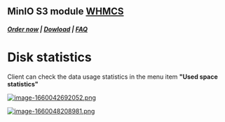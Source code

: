 ## MinIO S3 module **[WHMCS](https://puqcloud.com/link.php?id=77)**

#####  [Order now](https://puqcloud.com/index.php?rp=/store/whmcs-module-minio-s3) | [Dowload](https://download.puqcloud.com/WHMCS/servers/PUQ_WHMCS-MinIO-S3/) | [FAQ](https://faq.puqcloud.com/)

# Disk statistics

Client can check the data usage statistics in the menu item **"Used space statistics"**

[![image-1660042692052.png](https://doc.puq.info/uploads/images/gallery/2022-08/scaled-1680-/image-1660042692052.png)](https://doc.puq.info/uploads/images/gallery/2022-08/image-1660042692052.png)

[![image-1660048208981.png](https://doc.puq.info/uploads/images/gallery/2022-08/scaled-1680-/image-1660048208981.png)](https://doc.puq.info/uploads/images/gallery/2022-08/image-1660048208981.png)
